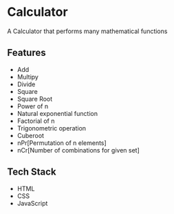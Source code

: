 # Calculator
A Calculator that performs many mathematical functions

## Features
 - Add
 - Multipy
 - Divide
 - Square
 - Square Root
 - Power of n
 - Natural exponential function
 - Factorial of n
 - Trigonometric operation
 - Cuberoot
 - nPr[Permutation of n elements]
 - nCr[Number of combinations for given set]

## Tech Stack
 - HTML
 - CSS
 - JavaScript
